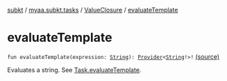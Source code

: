 [subkt](../../index.md) / [myaa.subkt.tasks](../index.md) / [ValueClosure](index.md) / [evaluateTemplate](./evaluate-template.md)

# evaluateTemplate

`fun evaluateTemplate(expression: `[`String`](https://kotlinlang.org/api/latest/jvm/stdlib/kotlin/-string/index.html)`): `[`Provider`](https://docs.gradle.org/current/javadoc/org/gradle/api/provider/Provider.html)`<`[`String`](https://kotlinlang.org/api/latest/jvm/stdlib/kotlin/-string/index.html)`!>!` [(source)](https://github.com/Myaamori/SubKt/blob/0.1.19/src/main/kotlin/myaa/subkt/tasks/tasks.kt#L489)

Evaluates a string. See [Task.evaluateTemplate](../org.gradle.api.-task/evaluate-template.md).

